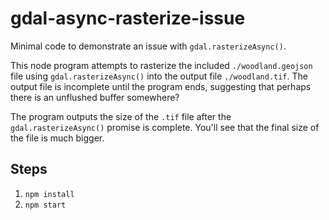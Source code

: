# gdal-async-rasterize-issue
Minimal code to demonstrate an issue with `gdal.rasterizeAsync()`.

This node program attempts to rasterize the included `./woodland.geojson` file using `gdal.rasterizeAsync()` into the output file `./woodland.tif`. The output file is incomplete until the program ends, suggesting that perhaps there is an unflushed buffer somewhere?

The program outputs the size of the `.tif` file after the `gdal.rasterizeAsync()` promise is complete. You'll see that the final size of the file is much bigger.

## Steps
1. `npm install`
2. `npm start`
